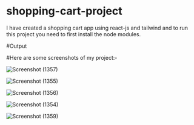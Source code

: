 # shopping-cart-project
I have created a shopping cart app using react-js and tailwind and to run this project you need to first install the node modules.

#Output

#Here are some screenshots of my project:-

![Screenshot (1357)](https://github.com/PRITI-MJ/shopping-cart-project/assets/104292906/3f5ae60b-7b31-418e-bc3e-24d631f459ba)

![Screenshot (1355)](https://github.com/PRITI-MJ/shopping-cart-project/assets/104292906/18c12104-7083-4a61-aadb-8bfde3249108)

![Screenshot (1356)](https://github.com/PRITI-MJ/shopping-cart-project/assets/104292906/d07722ed-f4bc-42a9-96a7-05fa34c2ec22)

![Screenshot (1354)](https://github.com/PRITI-MJ/shopping-cart-project/assets/104292906/d8ec70a4-b517-4f24-b392-df56d58e8368)

![Screenshot (1359)](https://github.com/PRITI-MJ/shopping-cart-project/assets/104292906/0fe88de7-6366-456c-a7b4-183055282754)

